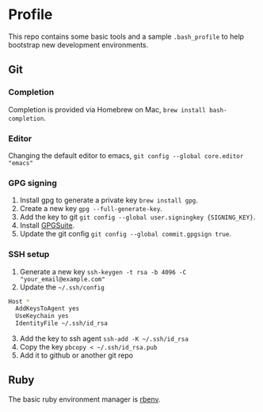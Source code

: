 # Profile

This repo contains some basic tools and a sample `.bash_profile` to help bootstrap new development environments.

## Git
### Completion
Completion is provided via Homebrew on Mac, `brew install bash-completion`.  

### Editor
Changing the default editor to emacs, `git config --global core.editor "emacs"`

### GPG signing
1. Install gpg to generate a private key `brew install gpg`.
2. Create a new key `gpg --full-generate-key`.
3. Add the key to git `git config --global user.signingkey {SIGNING_KEY}`.
4. Install [GPGSuite](https://gpgtools.org/).
5. Update the git config `git config --global commit.gpgsign true`.

### SSH setup
1. Generate a new key `ssh-keygen -t rsa -b 4096 -C "your_email@example.com"`
2. Update the `~/.ssh/config`
```bash
Host *
  AddKeysToAgent yes
  UseKeychain yes
  IdentityFile ~/.ssh/id_rsa
```
3. Add the key to ssh agent `ssh-add -K ~/.ssh/id_rsa`
4. Copy the key `pbcopy < ~/.ssh/id_rsa.pub`
5. Add it to github or another git repo

## Ruby 
The basic ruby environment manager is [rbenv](https://github.com/rbenv/rbenv). 
